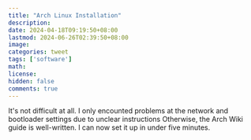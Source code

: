 ```yaml
---
title: "Arch Linux Installation"
description: 
date: 2024-04-18T09:19:50+08:00
lastmod: 2024-06-26T02:39:50+08:00
image: 
categories: tweet
tags: ['software']
math: 
license: 
hidden: false
comments: true
---
```


It's not difficult at all. I only encounted problems at the  network and bootloader settings due to unclear instructions Otherwise, the Arch Wiki guide is well-written. I can now set it up in under five minutes.

